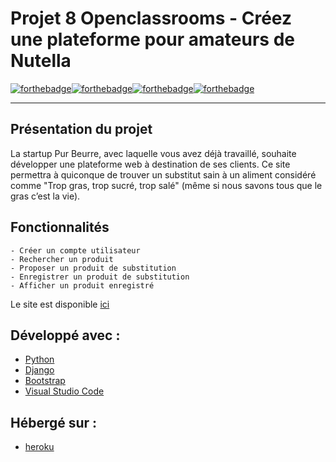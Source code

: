 # Projet 8 Openclassrooms - Créez une plateforme pour amateurs de Nutella
[![forthebadge](https://forthebadge.com/images/badges/made-with-python.svg)](https://forthebadge.com)[![forthebadge](https://forthebadge.com/images/badges/uses-html.svg)](https://forthebadge.com)[![forthebadge](https://forthebadge.com/images/badges/uses-css.svg)](https://forthebadge.com)[![forthebadge](https://forthebadge.com/images/badges/uses-js.svg)](https://forthebadge.com)

--------------------
## Présentation du projet
La startup Pur Beurre, avec laquelle vous avez déjà travaillé, souhaite développer une plateforme web à destination de ses clients. Ce site permettra à quiconque de trouver un substitut sain à un aliment considéré comme "Trop gras, trop sucré, trop salé" (même si nous savons tous que le gras c’est la vie).

## Fonctionnalités
    - Créer un compte utilisateur
    - Rechercher un produit
    - Proposer un produit de substitution
    - Enregistrer un produit de substitution
    - Afficher un produit enregistré

Le site est disponible [ici](https://pur-beurre-fdlc.herokuapp.com/)

## Développé avec :
* [Python](https://www.python.org/)
* [Django](https://www.djangoproject.com/)
* [Bootstrap](https://getbootstrap.com/)
* [Visual Studio Code](https://code.visualstudio.com/download)

## Hébergé sur :
* [heroku](https://dashboard.heroku.com/)